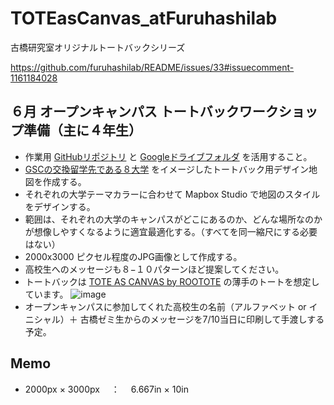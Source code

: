 # TOTEasCanvas_atFuruhashilab
 古橋研究室オリジナルトートバックシリーズ

https://github.com/furuhashilab/README/issues/33#issuecomment-1161184028



## ６月 オープンキャンパス トートバックワークショップ準備（主に４年生）
* 作業用 [GitHubリポジトリ](https://github.com/furuhashilab/TOTEasCanvas_atFuruhashilab) と [Googleドライブフォルダ](https://drive.google.com/drive/u/0/folders/1NCt6hG6DzE8xIYht7Uv14YaoJuTvD0On) を活用すること。
* [GSCの交換留学先である８大学](https://www.aoyama.ac.jp/faculty/gsc/studyabroad/) をイメージしたトートバック用デザイン地図を作成する。
* それぞれの大学テーマカラーに合わせて Mapbox Studio で地図のスタイルをデザインする。
* 範囲は、それぞれの大学のキャンパスがどこにあるのか、どんな場所なのかが想像しやすくなるように適宜最適化する。（すべてを同一縮尺にする必要はない）
* 2000x3000 ピクセル程度のJPG画像として作成する。
* 高校生へのメッセージも８−１０パターンほど提案してください。
* トートバックは [TOTE AS CANVAS by ROOTOTE](https://rootote.jp/toteascanvas/about/) の薄手のトートを想定しています。
![image](https://user-images.githubusercontent.com/416977/174708696-255e19cf-03d6-4879-b926-8d009475af13.png)
* オープンキャンパスに参加してくれた高校生の名前（アルファベット or イニシャル）＋ 古橋ゼミ生からのメッセージを7/10当日に印刷して手渡しする予定。

## Memo
* 2000px  ×  3000px　 ：　 6.667in  ×  10in

